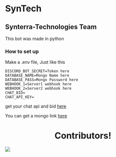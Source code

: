 SynTech
====================

Synterra-Technologies Team
---------------------

This bot was made in python

### How to set up
Make a .env file, Just like this

```
DISCORD_BOT_SECRET=Token here
DATABASE_NAME=Mongo Name here
DATABASE_PASS=Mongo Password here
WEBHOOK_1=Server1 webhook here
WEBHOOK_2=Server2 webhook here
CHAT_BID=
CHAT_API_KEY=
```
get your chat api and bid [here](https://brainshop.ai/)

You can get a mongo link [here](https://www.mongodb.com/)

<h1 align="center">Contributors!</h1>
<a href="https://github.com/Synterra-Technologies/SynTech/graphs/contributors">
  <img src="https://contrib.rocks/image?repo=Synterra-Technologies/SynTech" />
</a>
